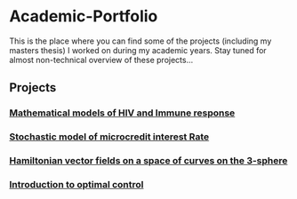 # Academic-Portfolio

This is the place where you can find some of the projects (including my masters thesis) I worked on during my academic years. Stay tuned for almost non-technical overview of these projects...

## Projects

### [Mathematical models of HIV and Immune response](https://github.com/ismail-hm/Academic-Portfolio/blob/master/HIV-ImmuneResponse.pdf)

### [Stochastic model of microcredit interest Rate](https://github.com/ismail-hm/Academic-Portfolio/blob/master/Stochastic_model_of_microcredit_interest_rate.pdf)

### [Hamiltonian vector fields on a space of curves on the 3-sphere](https://github.com/ismail-hm/Academic-Portfolio/blob/master/Thesis_Presentation.pdf)

### [Introduction to optimal control](https://github.com/ismail-hm/Academic-Portfolio/blob/master/Introduction%20to%20Optimal%20Control.pdf)
